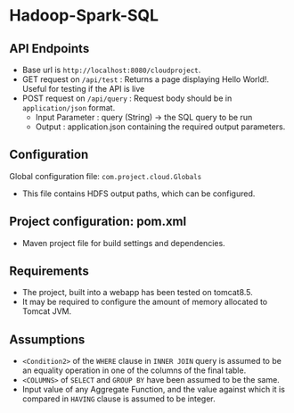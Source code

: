 # Hadoop-Spark-SQL

## API Endpoints
 - Base url is `http://localhost:8080/cloudproject`.
 - GET request on `/api/test` : Returns a page displaying Hello World!. Useful for testing if the API is live
 - POST request on `/api/query` : Request body should be in `application/json` format.
   - Input Parameter : query (String) -> the SQL query to be run
   - Output : application.json containing the required output parameters.

## Configuration
Global configuration file: `com.project.cloud.Globals`
 - This file contains HDFS output paths, which can be configured.

## Project configuration: pom.xml
 - Maven project file for build settings and dependencies.

## Requirements 
 - The project, built into a webapp has been tested on tomcat8.5.
 - It may be required to configure the amount of memory allocated to Tomcat JVM.

## Assumptions
 - `<Condition2>` of the `WHERE` clause in `INNER JOIN` query is assumed to be an equality operation in one of the columns of the final table.
 - `<COLUMNS>` of `SELECT` and `GROUP BY` have been assumed to be the same.
 - Input value of any Aggregate Function, and the value against which it is compared in `HAVING` clause is assumed to be integer.

